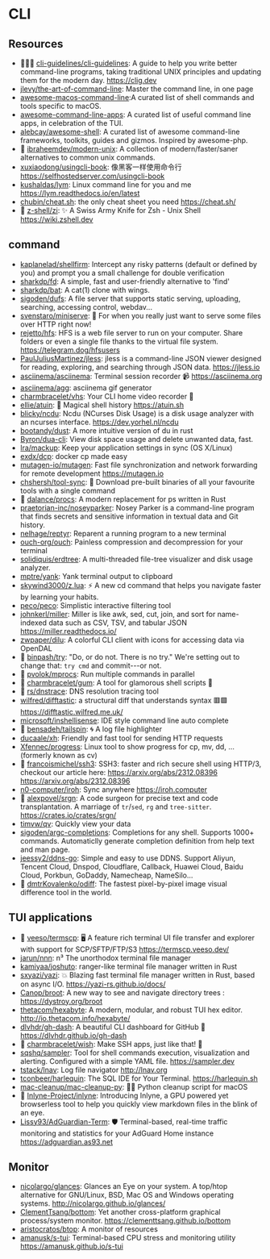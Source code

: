 # CLI

## Resources

- 🌟🌟🌟 [cli-guidelines/cli-guidelines](https://github.com/cli-guidelines/cli-guidelines): A guide to help you write better command-line programs, taking traditional UNIX principles and updating them for the modern day. <https://clig.dev>
- [jlevy/the-art-of-command-line](https://github.com/jlevy/the-art-of-command-line): Master the command line, in one page
- [awesome-macos-command-line](https://git.herrbischoff.com/awesome-macos-command-line/about/):A curated list of shell commands and tools specific to macOS.
- [awesome-command-line-apps](https://git.herrbischoff.com/awesome-command-line-apps/about/): A curated list of useful command line apps, in celebration of the TUI.
- [alebcay/awesome-shell](https://github.com/alebcay/awesome-shell): A curated list of awesome command-line frameworks, toolkits, guides and gizmos. Inspired by awesome-php.
- 🌟 [ibraheemdev/modern-unix](https://github.com/ibraheemdev/modern-unix): A collection of modern/faster/saner alternatives to common unix commands.
- [xuxiaodong/usingcli-book](https://github.com/xuxiaodong/usingcli-book): 像黑客一样使用命令行 <https://selfhostedserver.com/usingcli-book>
- [kushaldas/lym](https://github.com/kushaldas/lym): Linux command line for you and me <https://lym.readthedocs.io/en/latest>
- [chubin/cheat.sh](https://github.com/chubin/cheat.sh): the only cheat sheet you need <https://cheat.sh/>
- 🌟 [z-shell/zi](https://github.com/z-shell/zi): ✨ A Swiss Army Knife for Zsh - Unix Shell <https://wiki.zshell.dev>

## command

- [kaplanelad/shellfirm](https://github.com/kaplanelad/shellfirm): Intercept any risky patterns (default or defined by you) and prompt you a small challenge for double verification
- [sharkdp/fd](https://github.com/sharkdp/fd): A simple, fast and user-friendly alternative to 'find'
- [sharkdp/bat](https://github.com/sharkdp/bat): A cat(1) clone with wings.
- [sigoden/dufs](https://github.com/sigoden/dufs): A file server that supports static serving, uploading, searching, accessing control, webdav...
- [svenstaro/miniserve](https://github.com/svenstaro/miniserve): 🌟 For when you really just want to serve some files over HTTP right now!
- [rejetto/hfs](https://github.com/rejetto/hfs/): HFS is a web file server to run on your computer. Share folders or even a single file thanks to the virtual file system. <https://telegram.dog/hfsusers>
- [PaulJuliusMartinez/jless](https://github.com/PaulJuliusMartinez/jless): jless is a command-line JSON viewer designed for reading, exploring, and searching through JSON data. <https://jless.io>
- [asciinema/asciinema](https://github.com/asciinema/asciinema): Terminal session recorder 📹 <https://asciinema.org>
- [asciinema/agg](https://github.com/asciinema/agg): asciinema gif generator
- [charmbracelet/vhs](https://github.com/charmbracelet/vhs): Your CLI home video recorder 📼
- [ellie/atuin](https://github.com/ellie/atuin): 🐢 Magical shell history <https://atuin.sh>
- [blicky/ncdu](https://g.blicky.net/ncdu.git): Ncdu (NCurses Disk Usage) is a disk usage analyzer with an ncurses interface. <https://dev.yorhel.nl/ncdu>
- [bootandy/dust](https://github.com/bootandy/dust): A more intuitive version of du in rust
- [Byron/dua-cli](https://github.com/Byron/dua-cli): View disk space usage and delete unwanted data, fast.
- [lra/mackup](https://github.com/lra/mackup): Keep your application settings in sync (OS X/Linux)
- [exdx/dcp](https://github.com/exdx/dcp): docker cp made easy
- [mutagen-io/mutagen](https://github.com/mutagen-io/mutagen): Fast file synchronization and network forwarding for remote development <https://mutagen.io>
- [chshersh/tool-sync](https://github.com/chshersh/tool-sync): 🧰 Download pre-built binaries of all your favourite tools with a single command
- 🌟 [dalance/procs](https://github.com/dalance/procs): A modern replacement for ps written in Rust
- [praetorian-inc/noseyparker](https://github.com/praetorian-inc/noseyparker): Nosey Parker is a command-line program that finds secrets and sensitive information in textual data and Git history.
- [nelhage/reptyr](https://github.com/nelhage/reptyr): Reparent a running program to a new terminal
- [ouch-org/ouch](https://github.com/ouch-org/ouch): Painless compression and decompression for your terminal
- [solidiquis/erdtree](https://github.com/solidiquis/erdtree): A multi-threaded file-tree visualizer and disk usage analyzer.
- [mptre/yank](https://github.com/mptre/yank): Yank terminal output to clipboard
- [skywind3000/z.lua](https://github.com/skywind3000/z.lua): ⚡ A new cd command that helps you navigate faster by learning your habits.
- [peco/peco](https://github.com/peco/peco): Simplistic interactive filtering tool
- [johnkerl/miller](https://github.com/johnkerl/miller): Miller is like awk, sed, cut, join, and sort for name-indexed data such as CSV, TSV, and tabular JSON <https://miller.readthedocs.io/>
- [zwpaper/dilu](https://github.com/zwpaper/dilu): A colorful CLI client with icons for accessing data via OpenDAL
- 🌟 [binpash/try](https://github.com/binpash/try): "Do, or do not. There is no try." We're setting out to change that: `try cmd` and commit---or not.
- 🌟 [pvolok/mprocs](https://github.com/pvolok/mprocs): Run multiple commands in parallel
- 🌟 [charmbracelet/gum](https://github.com/charmbracelet/gum): A tool for glamorous shell scripts 🎀
- 🌟 [rs/dnstrace](https://github.com/rs/dnstrace): DNS resolution tracing tool
- [wilfred/difftastic](https://github.com/wilfred/difftastic): a structural diff that understands syntax 🟥🟩 <https://difftastic.wilfred.me.uk/>
- [microsoft/inshellisense](https://github.com/microsoft/inshellisense): IDE style command line auto complete
- 🌟 [bensadeh/tailspin](https://github.com/bensadeh/tailspin): 🌀 A log file highlighter
- [ducaale/xh](https://github.com/ducaale/xh): Friendly and fast tool for sending HTTP requests
- [Xfennec/progress](https://github.com/Xfennec/progress): Linux tool to show progress for cp, mv, dd, ... (formerly known as cv)
- 🌟 [francoismichel/ssh3](https://github.com/francoismichel/ssh3): SSH3: faster and rich secure shell using HTTP/3, checkout our article here: https://arxiv.org/abs/2312.08396 <https://arxiv.org/abs/2312.08396>
- [n0-computer/iroh](https://github.com/n0-computer/iroh): Sync anywhere <https://iroh.computer>
- 🌟 [alexpovel/srgn](https://github.com/alexpovel/srgn): A code surgeon for precise text and code transplantation. A marriage of `tr`/`sed`, `rg` and `tree-sitter`. <https://crates.io/crates/srgn/>
- [timvw/qv](https://github.com/timvw/qv): Quickly view your data
- [sigoden/argc-completions](https://github.com/sigoden/argc-completions): Completions for any shell. Supports 1000+ commands. Automaticlly generate completion definition from help text and man page.
- [jeessy2/ddns-go](https://github.com/jeessy2/ddns-go): Simple and easy to use DDNS. Support Aliyun, Tencent Cloud, Dnspod, Cloudflare, Callback, Huawei Cloud, Baidu Cloud, Porkbun, GoDaddy, Namecheap, NameSilo...
- 🌟 [dmtrKovalenko/odiff](https://github.com/dmtrKovalenko/odiff): The fastest pixel-by-pixel image visual difference tool in the world.

## TUI applications

- 🌟 [veeso/termscp](https://github.com/veeso/termscp): 🖥 A feature rich terminal UI file transfer and explorer with support for SCP/SFTP/FTP/S3 <https://termscp.veeso.dev/>
- [jarun/nnn](https://github.com/jarun/nnn): n³ The unorthodox terminal file manager
- [kamiyaa/joshuto](https://github.com/kamiyaa/joshuto): ranger-like terminal file manager written in Rust
- [sxyazi/yazi](https://github.com/sxyazi/yazi): 💥 Blazing fast terminal file manager written in Rust, based on async I/O. <https://yazi-rs.github.io/docs/>
- [Canop/broot](https://github.com/Canop/broot): A new way to see and navigate directory trees : https://dystroy.org/broot
- [thetacom/hexabyte](https://github.com/thetacom/hexabyte): A modern, modular, and robust TUI hex editor. <http://io.thetacom.info/hexabyte/>
- [dlvhdr/gh-dash](https://github.com/dlvhdr/gh-dash): A beautiful CLI dashboard for GitHub 🚀 <https://dlvhdr.github.io/gh-dash>
- 🌟 [charmbracelet/wish](https://github.com/charmbracelet/wish): Make SSH apps, just like that! 💫
- [sqshq/sampler](https://github.com/sqshq/sampler): Tool for shell commands execution, visualization and alerting. Configured with a simple YAML file. <https://sampler.dev>
- [tstack/lnav](https://github.com/tstack/lnav): Log file navigator <http://lnav.org>
- [tconbeer/harlequin](https://github.com/tconbeer/harlequin): The SQL IDE for Your Terminal. <https://harlequin.sh>
- [mac-cleanup/mac-cleanup-py](https://github.com/mac-cleanup/mac-cleanup-py): 👨‍💻 Python cleanup script for macOS
- 🌟 [Inlyne-Project/inlyne](https://github.com/Inlyne-Project/inlyne): Introducing Inlyne, a GPU powered yet browserless tool to help you quickly view markdown files in the blink of an eye.
- [Lissy93/AdGuardian-Term](https://github.com/Lissy93/AdGuardian-Term): 🛡️ Terminal-based, real-time traffic monitoring and statistics for your AdGuard Home instance <https://adguardian.as93.net>

## Monitor

- [nicolargo/glances](https://github.com/nicolargo/glances): Glances an Eye on your system. A top/htop alternative for GNU/Linux, BSD, Mac OS and Windows operating systems. <http://nicolargo.github.io/glances/>
- [ClementTsang/bottom](https://github.com/ClementTsang/bottom): Yet another cross-platform graphical process/system monitor. <https://clementtsang.github.io/bottom>
- [aristocratos/btop](https://github.com/aristocratos/btop): A monitor of resources
- [amanusk/s-tui](https://github.com/amanusk/s-tui): Terminal-based CPU stress and monitoring utility <https://amanusk.github.io/s-tui>
